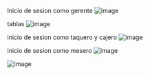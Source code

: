 Inicio de sesion como gerente
![image](https://github.com/Hack-Gamer001/Pagina-para-registro-de-pedidos-Tacos/assets/119648000/9b24f931-22ee-4d30-8dd6-ad8a43ebf33d)

tablas
![image](https://github.com/Hack-Gamer001/Pagina-para-registro-de-pedidos-Tacos/assets/119648000/6102f4c0-a9a8-4665-9326-5d9e0cd75cf4)

inicio de sesion como taquero y cajero
![image](https://github.com/Hack-Gamer001/Pagina-para-registro-de-pedidos-Tacos/assets/119648000/c36fab8d-5603-4d75-9f5f-f1a3ffd390e5)


inicio de sesion como mesero
![image](https://github.com/Hack-Gamer001/Pagina-para-registro-de-pedidos-Tacos/assets/119648000/00ee33aa-63fa-4fa7-a7fe-ba870becafb5)

![image](https://github.com/Hack-Gamer001/Pagina-para-registro-de-pedidos-Tacos/assets/119648000/eb4bd5f6-3a93-46d2-925a-fdf9ea666f40)

